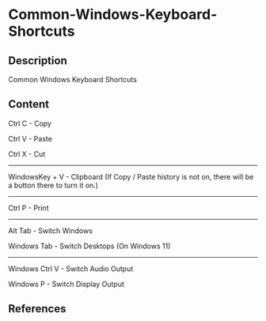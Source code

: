 # Common-Windows-Keyboard-Shortcuts

## Description

Common Windows Keyboard Shortcuts

## Content

Ctrl C - Copy

Ctrl V - Paste

Ctrl X - Cut

____

WindowsKey + V - Clipboard (If Copy / Paste history is not on, there will be a button there to turn it on.)

____

Ctrl P - Print

____

Alt Tab - Switch Windows

Windows Tab - Switch Desktops (On Windows 11)

____

Windows Ctrl V - Switch Audio Output

Windows P - Switch Display Output

## References
